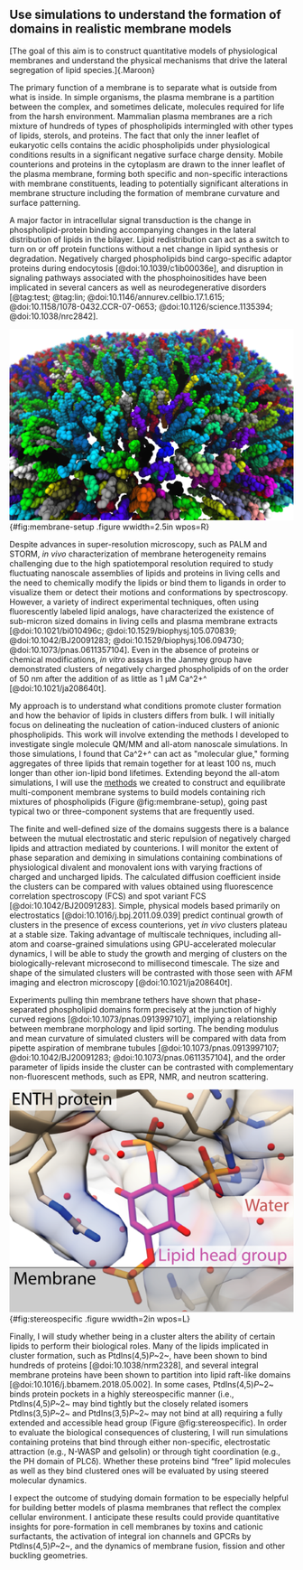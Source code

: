 ## Use simulations to understand the formation of domains in realistic membrane models
[The goal of this aim is to construct quantitative models of physiological membranes and understand the physical mechanisms that drive the lateral segregation of lipid species.]{.Maroon}

The primary function of a membrane is to separate what is outside from what is inside.
In simple organisms, the plasma membrane is a partition between the complex, and sometimes delicate, molecules required for life from the harsh environment.
Mammalian plasma membranes are a rich mixture of hundreds of types of phospholipids intermingled with other types of lipids, sterols, and proteins.
The fact that only the inner leaflet of eukaryotic cells contains the acidic phospholipids under physiological conditions results in a significant negative surface charge density. 
Mobile counterions and proteins in the cytoplasm are drawn to the inner leaflet of the plasma membrane, forming both specific and non-specific interactions with membrane constituents, leading to potentially significant alterations in membrane structure including the formation of membrane curvature and surface patterning. 

A major factor in intracellular signal transduction is the change in phospholipid-protein binding accompanying changes in the lateral distribution of lipids in the bilayer.
Lipid redistribution can act as a switch to turn on or off protein functions without a net change in lipid synthesis or degradation.
Negatively charged phospholipids bind cargo-specific adaptor proteins during endocytosis [@doi:10.1039/c1ib00036e], and disruption in signaling pathways associated with the phosphoinositides have been implicated in several cancers as well as neurodegenerative disorders [@tag:test; @tag:lin; @doi:10.1146/annurev.cellbio.17.1.615; @doi:10.1158/1078-0432.CCR-07-0653; @doi:10.1126/science.1135394; @doi:10.1038/nrc2842].

![An example of a curved membrane with many different lipid species, colored separately, representative of the systems I will simulate.](images/membrane-vmd.png){#fig:membrane-setup .figure wwidth=2.5in wpos=R}
 
Despite advances in super-resolution microscopy, such as PALM and STORM, *in vivo* characterization of membrane heterogeneity remains challenging due to the high spatiotemporal resolution required to study fluctuating nanoscale assemblies of lipids and proteins in living cells and the need to chemically modify the lipids or bind them to ligands in order to visualize them or detect their motions and conformations by spectroscopy. 
However, a variety of indirect experimental techniques, often using fluorescently labeled lipid analogs, have characterized the existence of sub-micron sized domains in living cells and plasma membrane extracts [@doi:10.1021/bi010496c; @doi:10.1529/biophysj.105.070839; @doi:10.1042/BJ20091283; @doi:10.1529/biophysj.106.094730; @doi:10.1073/pnas.0611357104].
Even in the absence of proteins or chemical modifications, *in vitro* assays in the Janmey group have demonstrated clusters of negatively charged phospholipids of on the order of 50 nm after the addition of as little as 1 μM Ca^2+^ [@doi:10.1021/ja208640t].

My approach is to understand what conditions promote cluster formation and how the behavior of lipids in clusters differs from bulk. 
I will initially focus on delineating the nucleation of cation-induced clusters of anionic phospholipids. 
This work will involve extending the methods I developed to investigate single molecule QM/MM and all-atom nanoscale simulations. 
In those simulations, I found that Ca^2+^ can act as "molecular glue," forming aggregates of three lipids that remain together for at least 100 ns, much longer than other ion-lipid bond lifetimes. 
Extending beyond the all-atom simulations, I will use the [methods](https://github.com/biophyscode) we created to construct and equilibrate multi-component membrane systems to build models containing rich mixtures of phospholipids (Figure @fig:membrane-setup), going past typical two or three-component systems that are frequently used.

The finite and well-defined size of the domains suggests there is a balance between the mutual electrostatic and steric repulsion of negatively charged lipids and attraction mediated by counterions. 
I will monitor the extent of phase separation and demixing in simulations containing combinations of physiological divalent and monovalent ions with varying fractions of charged and uncharged lipids. 
The calculated diffusion coefficient inside the clusters can be compared with values obtained using fluorescence correlation spectroscopy (FCS) and spot variant FCS [@doi:10.1042/BJ20091283].
Simple, physical models based primarily on electrostatics [@doi:10.1016/j.bpj.2011.09.039] predict continual growth of clusters in the presence of excess counterions, yet *in vivo* clusters plateau at a stable size.
Taking advantage of multiscale techniques, including all-atom and coarse-grained simulations using GPU-accelerated molecular dynamics, I will be able to study the growth and merging of clusters on the biologically-relevant microsecond to millisecond timescale. 
The size and shape of the simulated clusters will be contrasted with those seen with AFM imaging and electron microscopy [@doi:10.1021/ja208640t].

Experiments pulling thin membrane tethers have shown that phase-separated phospholipid domains form precisely at the junction of highly curved regions [@doi:10.1073/pnas.0913997107], implying a relationship between membrane morphology and lipid sorting.
The bending modulus and mean curvature of simulated clusters will be compared with data from pipette aspiration of membrane tubules [@doi:10.1073/pnas.0913997107; @doi:10.1042/BJ20091283; @doi:10.1073/pnas.0611357104], and the order parameter of lipids inside the cluster can be contrasted with complementary non-fluorescent methods, such as  EPR, NMR, and neutron scattering. 

![An illustration of stereospecific recognition of phospholipids by proteins.](images/stereospecific.png){#fig:stereospecific .figure wwidth=2in wpos=L}

 Finally, I will study whether being in a cluster alters the ability of certain lipids to perform their biological roles. 
 Many of the lipids implicated in cluster formation, such as PtdIns(4,5)*P*~2~, have been shown to bind hundreds of proteins [@doi:10.1038/nrm2328], and several integral membrane proteins have been shown to partition into lipid raft-like domains [@doi:10.1016/j.bbamem.2018.05.002].
In some cases, PtdIns(4,5)*P*~2~ binds protein pockets in a highly stereospecific manner (i.e., PtdIns(4,5)*P*~2~ may bind tightly but the closely related isomers PtdIns(3,5)*P*~2~ and PtdIns(3,5)*P*~2~ may not bind at all) requiring a fully extended and accessible head group (Figure @fig:stereospecific). 
In order to evaluate the biological consequences of clustering, I will run simulations containing proteins that bind through either non-specific, electrostatic attraction (e.g., N-WASP and gelsolin) or through tight coordination (e.g., the PH domain of PLCδ). 
Whether these proteins bind “free” lipid molecules as well as they bind clustered ones will be evaluated by using steered molecular dynamics.

I expect the outcome of studying domain formation to be especially helpful for building better models of plasma membranes that reflect the complex cellular environment. 
I anticipate these results could provide quantitative insights for pore-formation in cell membranes by toxins and cationic surfactants, the activation of integral ion channels and GPCRs by PtdIns(4,5)*P*~2~, and the dynamics of membrane fusion, fission and other buckling geometries.
